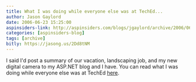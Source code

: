 ```yaml
---
title: What I was doing while everyone else was at TechEd...
author: Jason Gaylord
date: 2006-06-23 15:25:00
aspinsiders-link: http://aspinsiders.com/blogs/jgaylord/archive/2006/06/23/75.aspx
categories: [aspinsiders-blog]
tags: [archive]
bitly: https://jasong.us/2Dd8tNM
---
```


I said I'd post a summary of our vacation, landscaping job, and my new digital camera to my ASP.NET blog and I have. You can read what I was doing while everyone else was at TechEd [here](https://jasong.us/2TeY355).